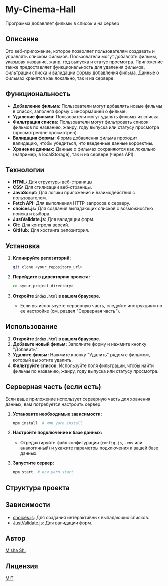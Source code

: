 # My-Cinema-Hall
Программа добавляет фильмы в список и на сервер

## Описание

Это веб-приложение, которое позволяет пользователям создавать и управлять списком фильмов. Пользователи могут добавлять фильмы, указывая название, жанр, год выпуска и статус просмотра. Приложение также предоставляет функциональность для удаления фильмов, фильтрации списка и валидации формы добавления фильма. Данные о фильмах хранятся как локально, так и на сервере.

## Функциональность

*   **Добавление фильма:** Пользователи могут добавлять новые фильмы в список, заполняя форму с информацией о фильме.
*   **Удаление фильма:** Пользователи могут удалять фильмы из списка.
*   **Фильтрация списка:** Пользователи могут фильтровать список фильмов по названию, жанру, году выпуска или статусу просмотра (просмотрен/не просмотрен).
*   **Валидация формы:** Форма добавления фильма проходит валидацию, чтобы убедиться, что введенные данные корректны.
*   **Хранение данных:** Данные о фильмах сохраняются как локально (например, в localStorage), так и на сервере (через API).

## Технологии

*   **HTML:** Для структуры веб-страницы.
*   **CSS:** Для стилизации веб-страницы.
*   **JavaScript:** Для логики приложения и взаимодействия с пользователем.
*   **Fetch API:** Для выполнения HTTP-запросов к серверу.
*   **choices.js:** Для создания выпадающих списков с возможностью поиска и выбора.
*   **JustValidate.js:** Для валидации форм.
*   **Git:** Для контроля версий.
*   **GitHub:** Для хостинга репозитория.

## Установка

1.  **Клонируйте репозиторий:**

    ```bash
    git clone <your_repository_url>
    ```

2.  **Перейдите в директорию проекта:**

    ```bash
    cd <your_project_directory>
    ```

3.  **Откройте `index.html` в вашем браузере.**

    *   Если вы используете серверную часть, следуйте инструкциям по ее настройке (см. раздел "Серверная часть").

## Использование

1.  **Откройте `index.html` в вашем браузере.**
2.  **Добавьте новый фильм:** Заполните форму и нажмите кнопку "Добавить".
3.  **Удалите фильм:** Нажмите кнопку "Удалить" рядом с фильмом, который вы хотите удалить.
4.  **Фильтруйте список:** Используйте поля фильтрации, чтобы найти фильмы по названию, жанру, году выпуска или статусу просмотра.

## Серверная часть (если есть)

Если ваше приложение использует серверную часть для хранения данных, вам потребуется настроить сервер.

1.  **Установите необходимые зависимости:**

    ```bash
    npm install  # или yarn install
    ```

2.  **Настройте подключение к базе данных:**

    *   Отредактируйте файл конфигурации (`config.js`, `.env` или аналогичный) и укажите параметры подключения к вашей базе данных.

3.  **Запустите сервер:**

    ```bash
    npm start  # или yarn start
    ```

## Структура проекта


## Зависимости

*   [choices.js](https://github.com/jshjohnson/Choices): Для создания интерактивных выпадающих списков.
*   [JustValidate.js](https://github.com/horprogs/JustValidate): Для валидации форм.

## Автор

[Misha Sh.](https://github.com/shatalinmisha)

## Лицензия

[MIT](https://opensource.org/licenses/MIT)
